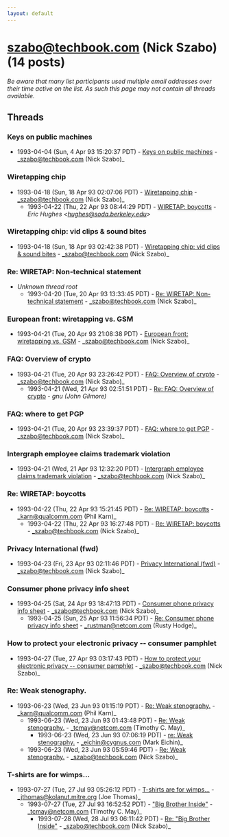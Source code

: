 ```yaml
---
layout: default
---
```


# szabo@techbook.com (Nick Szabo) (14 posts)

_Be aware that many list participants used multiple email addresses over their time active on the list. As such this page may not contain all threads available._

## Threads

### Keys on public machines
+ 1993-04-04 (Sun, 4 Apr 93 15:20:37 PDT) - [Keys on public machines](/archive/1993/04/5386c6c1bfcdbb385b72e12a8f279f0b553f275f16ad30a7d16159a6c68466e0) - _szabo@techbook.com (Nick Szabo)_

### Wiretapping chip
+ 1993-04-18 (Sun, 18 Apr 93 02:07:06 PDT) - [Wiretapping chip](/archive/1993/04/8d058d6e3aff930bfdff7e7c07dce8b939214acf6c85d2c5247a3e795b29ef17) - _szabo@techbook.com (Nick Szabo)_
  + 1993-04-22 (Thu, 22 Apr 93 08:44:29 PDT) - [WIRETAP: boycotts](/archive/1993/04/28e66a7053fba13213e9d333dba97b4145f64d1b79b3d0574db646ff2ca90659) - _Eric Hughes \<hughes@soda.berkeley.edu\>_

### Wiretapping chip: vid clips & sound bites
+ 1993-04-18 (Sun, 18 Apr 93 02:42:38 PDT) - [Wiretapping chip: vid clips & sound bites](/archive/1993/04/2de01e94042a0375ed654c8d3c5a940d23e19ebd09f7ab9ef9b59c0cfa4df39f) - _szabo@techbook.com (Nick Szabo)_

### Re: WIRETAP: Non-technical statement
+ _Unknown thread root_
  + 1993-04-20 (Tue, 20 Apr 93 13:33:45 PDT) - [Re: WIRETAP: Non-technical statement](/archive/1993/04/1611ff6a0d3ba0485a37394de8d79a37a7394ce11505bab5d8e5899db9deb87a) - _szabo@techbook.com (Nick Szabo)_

### European front: wiretapping vs. GSM
+ 1993-04-21 (Tue, 20 Apr 93 21:08:38 PDT) - [European front: wiretapping vs. GSM](/archive/1993/04/9e4a8fb3b7d3f5e0d038a606d5b825414dffb73d9b07bd6e7f00d4c5e04bef9f) - _szabo@techbook.com (Nick Szabo)_

### FAQ: Overview of crypto
+ 1993-04-21 (Tue, 20 Apr 93 23:26:42 PDT) - [FAQ: Overview of crypto](/archive/1993/04/2db151721b696b56aa1a293114ea2d1af1e0115cd4562089ebfecb970aafd737) - _szabo@techbook.com (Nick Szabo)_
  + 1993-04-21 (Wed, 21 Apr 93 02:51:51 PDT) - [Re: FAQ: Overview of crypto](/archive/1993/04/48290be95197c08933c0eab962bd349ced5a0dbcc4ec1f759faa7d7fe7cb3d0d) - _gnu (John Gilmore)_

### FAQ: where to get PGP
+ 1993-04-21 (Tue, 20 Apr 93 23:39:37 PDT) - [FAQ: where to get PGP](/archive/1993/04/ecb544268ff5028a5801c5a1543ecc530c5af02d9c3fb24a2391914579b49071) - _szabo@techbook.com (Nick Szabo)_

### Intergraph employee claims trademark violation
+ 1993-04-21 (Wed, 21 Apr 93 12:32:20 PDT) - [Intergraph employee claims trademark violation](/archive/1993/04/1bb5af98b208178a9d52b2485cd7dac3b2029fe8051a7593cf6130534dd4abd7) - _szabo@techbook.com (Nick Szabo)_

### Re: WIRETAP: boycotts
+ 1993-04-22 (Thu, 22 Apr 93 15:21:45 PDT) - [Re: WIRETAP: boycotts](/archive/1993/04/00636804d06512906b55fb992a9e1e18d4feaf82e63a75f7a7037913323e8d2f) - _karn@qualcomm.com (Phil Karn)_
  + 1993-04-22 (Thu, 22 Apr 93 16:27:48 PDT) - [Re: WIRETAP: boycotts](/archive/1993/04/64b4918a346234443a0c1e239acf462612607df298ee48b5857115ea9f5c006f) - _szabo@techbook.com (Nick Szabo)_

### Privacy International (fwd)
+ 1993-04-23 (Fri, 23 Apr 93 02:11:46 PDT) - [Privacy International (fwd)](/archive/1993/04/ab909d1b3c79a11529d65328b34da8099f6b3183225a9a341db4363f64d7c7d1) - _szabo@techbook.com (Nick Szabo)_

### Consumer phone privacy info sheet
+ 1993-04-25 (Sat, 24 Apr 93 18:47:13 PDT) - [Consumer phone privacy info sheet](/archive/1993/04/ee3a208d80afad982b462cb48d1248011a15f354447aa2d85d847d17554ddb94) - _szabo@techbook.com (Nick Szabo)_
  + 1993-04-25 (Sun, 25 Apr 93 11:56:34 PDT) - [Re: Consumer phone privacy info sheet](/archive/1993/04/4cc38a27d0f0624cbebede12b3126c1ea5be7587d4820268cb53890c41b97c62) - _rustman@netcom.com (Rusty Hodge)_

### How to protect your electronic privacy -- consumer pamphlet
+ 1993-04-27 (Tue, 27 Apr 93 03:17:43 PDT) - [How to protect your electronic privacy -- consumer pamphlet](/archive/1993/04/1eb3d430209cbb64bc404806ff15c06efa1a26df932aa3db54c25972005e30a0) - _szabo@techbook.com (Nick Szabo)_

### Re: Weak stenography.
+ 1993-06-23 (Wed, 23 Jun 93 01:15:19 PDT) - [Re: Weak stenography.](/archive/1993/06/cff352dd22ad3b6c62992023207d51f79ea1c199a584105aede4611fc3218967) - _karn@qualcomm.com (Phil Karn)_
  + 1993-06-23 (Wed, 23 Jun 93 01:43:48 PDT) - [Re: Weak stenography.](/archive/1993/06/c8e84005a7e33bcb5f2f7ba0c103a1200f1e4ef4635750dd59ca86175a22fff3) - _tcmay@netcom.com (Timothy C. May)_
    + 1993-06-23 (Wed, 23 Jun 93 07:06:19 PDT) - [re: Weak stenography.](/archive/1993/06/e4bc07d0faedb4260732329d89030144df6eb01acb8bdaa8cc2998442b0c4dc8) - _eichin@cygnus.com (Mark Eichin)_
  + 1993-06-23 (Wed, 23 Jun 93 05:59:46 PDT) - [Re: Weak stenography.](/archive/1993/06/daa94b0c6b27d970297a7e9e404537c9d1542061e14f15c016b13c3d17b3ee47) - _szabo@techbook.com (Nick Szabo)_

### T-shirts are for wimps...
+ 1993-07-27 (Tue, 27 Jul 93 05:26:12 PDT) - [T-shirts are for wimps...](/archive/1993/07/9ccc00b1317e8852ab77ddce4ad79b323f80169b953dd140edd704e1845033e5) - _jthomas@kolanut.mitre.org (Joe Thomas)_
  + 1993-07-27 (Tue, 27 Jul 93 16:52:52 PDT) - ["Big Brother Inside"](/archive/1993/07/80cb9498ac1a5e009621809d8fb2d4d40bb48f706ab113829f287edc406c2976) - _tcmay@netcom.com (Timothy C. May)_
    + 1993-07-28 (Wed, 28 Jul 93 06:11:42 PDT) - [Re: "Big Brother Inside"](/archive/1993/07/09fc4c2b05734297734cb1bf0656d2faec042f909daa7735b030e832c60853db) - _szabo@techbook.com (Nick Szabo)_

